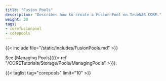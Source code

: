 ```yaml
---
title: "Fusion Pools"
description: "Describes how to create a Fusion Pool on TrueNAS CORE."
weight: 30
tags:
- corefusionpool
- corepools
---
```



{{< include file="/static/includes/FusionPools.md" >}}

See [Managing Pools]({{< ref "/CORETutorials/Storage/Pools/ManagingPools" >}}).

{{< taglist tag="corepools" limit="10" >}}
